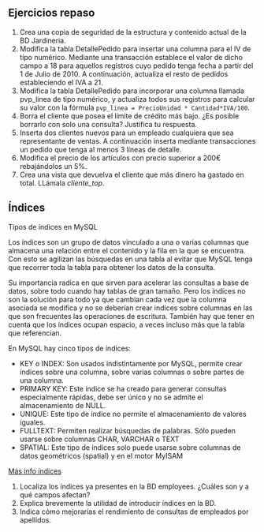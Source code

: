 ## Ejercicios repaso

1. Crea una copia de seguridad de la estructura y contenido actual de la BD Jardineria.
2. Modifica la tabla DetallePedido para insertar una columna para el IV de tipo numérico. Mediante una transacción establece el valor de dicho campo a 18 para aquellos registros cuyo pedido tenga fecha a partir del 1 de Julio de 2010. A continuación, actualiza el resto de pedidos estableciendo el IVA a 21.
3. Modifica la tabla DetallePedido para incorporar una columna llamada pvp_linea de tipo numérico, y actualiza todos sus registros para calcular su valor con la fórmula ```pvp_linea = PrecioUnidad * Cantidad*IVA/100```.
4. Borra el cliente que posea el límite de crédito más bajo. ¿Es posible borrarlo con solo una consulta? Justifica tu respuesta.
5. Inserta dos clientes nuevos para un empleado cualquiera que sea representante de ventas. A continuación inserta mediante transacciones un pedido que tenga al menos 3 líneas de detalle. 
6. Modifica el precio de los artículos con precio superior a 200€ rebajándolos un 5%.
7. Crea una vista que devuelva el cliente que más dinero ha gastado en total. LLámala *cliente_top*.


## Índices

Tipos de índices en MySQL

Los índices son un grupo de datos vinculado a una o varias columnas que almacena una relación entre el contenido y la fila en la que se encuentra. Con esto se agilizan las búsquedas en una tabla al evitar que MySQL tenga que recorrer toda la tabla para obtener los datos de la consulta.

Su importancia radica en que sirven para acelerar las consultas a base de datos, sobre todo cuando hay tablas de gran tamaño. Pero los índices no son la solución para todo ya que cambian cada vez que la columna asociada se modifica y no se deberían crear indices sobre columnas en las que son frecuentes las operaciones de escritura. También hay que tener en cuenta que los índices ocupan espacio, a veces incluso más que la tabla que referencian.

En MySQL hay cinco tipos de índices:

* KEY o INDEX: Son usados indistintamente por MySQL, permite crear indices sobre una columna, sobre varias columnas o sobre partes de una columna.
* PRIMARY KEY: Este índice se ha creado para generar consultas especialmente rápidas, debe ser único y no se admite el almacenamiento de NULL.
* UNIQUE: Este tipo de índice no permite el almacenamiento de valores iguales.
* FULLTEXT: Permiten realizar búsquedas de palabras. Sólo pueden usarse sobre columnas CHAR, VARCHAR o TEXT
* SPATIAL: Este tipo de índices solo puede usarse sobre columnas de datos geométricos (spatial) y en el motor MyISAM

[Más info índices](https://www.adictosaltrabajo.com/2015/09/11/introduccion-a-indices-en-mysql/)

1. Localiza los índices ya presentes en la BD employees. ¿Cuáles son y a qué campos afectan?
2. Explica brevemente la utilidad de introducir índices en la BD.
3. Indica cómo mejorarías el rendimiento de consultas de empleados por apellidos.